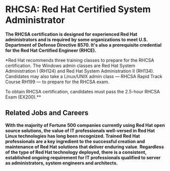# RHCSA: Red Hat Certified System Administrator
**The RHCSA certification is designed for experienced Red Hat administrators and is required by some organizations to meet U.S. Department of Defense Directive 8570. It's also a prerequisite credential for the Red Hat Certified Engineer (RHCE).**

*Red Hat recommends three training classes to prepare for the RHCSA certification. The Windows admin classes are Red Hat System Administration I (RH124) and Red Hat System Administration II (RH134). Candidates may also take a Linux/UNIX admin class — RHCSA Rapid Track Course RH199 — to prepare for the RHCSA exam.

To obtain RHCSA certification, candidates must pass the 2.5-hour RHCSA Exam (EX200).**
## Related Jobs and Careers
**With the majority of Fortune 500 companies currently using Red Hat open source solutions, the value of IT professionals well-versed in Red Hat Linux technologies has long been recognized. Trained Red Hat professionals are a key ingredient to the successful creation and maintenance of Red Hat solutions that deliver enduring value**.
**Regardless of the type of Red Hat technology deployed, there is a consistent, established ongoing requirement for IT professionals qualified to server as administrators, system engineers and architects.**

